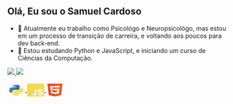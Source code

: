 ## Olá, Eu sou o Samuel Cardoso

- 🔭 Atualmente eu trabalho como Psicológo e Neuropsicológo, mas estou em um processo de transição de carreira, e voltando aos poucos para dev back-end.
- 🌱 Estou estudando Python e JavaScript, e iniciando um curso de Ciências da Computação.

<div>
  <a href="https://github.com/SamuelPCardoso">
  <img height="160em" src="https://github-readme-stats.vercel.app/api?username=SamuelPCardoso&show_icons=true&theme=merko&include_all_commits=true&count_private=true"/>
  <img height="160em" src="https://github-readme-stats.vercel.app/api/top-langs/?username=SamuelPCardoso&layout=compact&langs_count=7&theme=merko"/>
</div>
  
<div style="display: inline_block"><br>
  <img align="center" alt="Samuel-Python" height="30" width="40" src="https://raw.githubusercontent.com/devicons/devicon/master/icons/python/python-original.svg">
  <img align="center" alt="Samuel-Js" height="30" width="40" src="https://raw.githubusercontent.com/devicons/devicon/master/icons/javascript/javascript-plain.svg">
  <img align="center" alt="Samuel-HTML" height="30" width="40" src="https://raw.githubusercontent.com/devicons/devicon/master/icons/html5/html5-original.svg">
</div>
  
##

